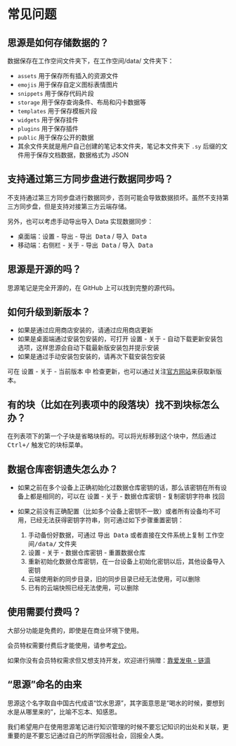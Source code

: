 # 常见问题

## 思源是如何存储数据的？

数据保存在工作空间文件夹下，在工作空间/data/ 文件夹下：

* ​`assets`​ 用于保存所有插入的资源文件
* ​`emojis`​ 用于保存自定义图标表情图片
* ​`snippets`​ 用于保存代码片段
* ​`storage`​ 用于保存查询条件、布局和闪卡数据等
* ​`templates`​ 用于保存模板片段
* ​`widgets`​ 用于保存挂件
* ​`plugins`​ 用于保存插件
* ​`public`​ 用于保存公开的数据
* 其余文件夹就是用户自己创建的笔记本文件夹，笔记本文件夹下 `.sy`​​​​ 后缀的文件用于保存文档数据，数据格式为 JSON

## 支持通过第三方同步盘进行数据同步吗？

不支持通过第三方同步盘进行数据同步，否则可能会导致数据损坏。虽然不支持第三方同步盘，但是支持对接第三方云端存储。

另外，也可以考虑手动导出导入 Data 实现数据同步：

* 桌面端：<kbd>设置</kbd>​ - <kbd>导出</kbd>​ - <kbd>导出 Data</kbd>​ / <kbd>导入 Data</kbd>​
* 移动端：<kbd>右侧栏</kbd>​ - <kbd>关于</kbd>​ - <kbd>导出 Data</kbd>​ / <kbd>导入 Data</kbd>​

## 思源是开源的吗？

思源笔记是完全开源的，在 GitHub 上可以找到完整的源代码。

## 如何升级到新版本？

* 如果是通过应用商店安装的，请通过应用商店更新
* 如果是桌面端通过安装包安装的，可打开 <kbd>设置</kbd> - <kbd>关于</kbd> - <kbd>自动下载更新安装包</kbd> 选项，这样思源会自动下载最新版安装包并提示安装
* 如果是通过手动安装包安装的，请再次下载安装包安装

可在 <kbd>设置</kbd>​ - <kbd>关于</kbd>​ - <kbd>当前版本</kbd>​ 中 <kbd>检查更新</kbd>​，也可以通过关注[官方网站](https://b3log.org/siyuan/)来获取新版本。

## 有的块（比如在列表项中的段落块）找不到块标怎么办？

在列表项下的第一个子块是省略块标的。可以将光标移到这个块中，然后通过 <kbd>Ctrl+/</kbd> 触发它的块标菜单。

## 数据仓库密钥遗失怎么办？

* 如果之前在多个设备上正确初始化过数据仓库密钥的话，那么该密钥在所有设备上都是相同的，可以在 <kbd>设置</kbd> - <kbd>关于</kbd> - <kbd>数据仓库密钥</kbd> - <kbd>复制密钥字符串</kbd> 找回
* 如果之前没有正确配置（比如多个设备上密钥不一致）或者所有设备均不可用，已经无法获得密钥字符串，则可通过如下步骤重置密钥：

  1. 手动备份好数据，可通过 <kbd>导出 Data</kbd> 或者直接在文件系统上复制 <kbd>工作空间/data/</kbd> 文件夹
  2. <kbd>设置</kbd> - <kbd>关于</kbd> - <kbd>数据仓库密钥</kbd> - <kbd>重置数据仓库</kbd>
  3. 重新初始化数据仓库密钥，在一台设备上初始化密钥以后，其他设备导入密钥
  4. 云端使用新的同步目录，旧的同步目录已经无法使用，可以删除
  5. 已有的云端快照已经无法使用，可以删除

## 使用需要付费吗？

大部分功能是免费的，即使是在商业环境下使用。

会员特权需要付费后才能使用，请参考[定价](https://b3log.org/siyuan/pricing.html)。

如果你没有会员特权需求但又想支持开发，欢迎进行捐赠：[靠爱发电 - 链滴](https://ld246.com/sponsor)

## “思源”命名的由来

思源这个名字取自中国古代成语“饮水思源”，其字面意思是“喝水的时候，要想到水是从哪里来的”，比喻不忘本、知感恩。

我们希望用户在使用思源笔记进行知识管理的时候不要忘记知识的出处和关联，更重要的是不要忘记通过自己的所学回报社会，回报全人类。
